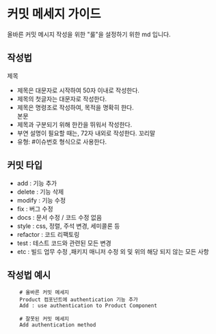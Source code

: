 # 커밋 메세지 가이드

올바른 커밋 메시지 작성을 위한 "룰"을 설정하기 위한 md 입니다.

## 작성법

제목

- 제목은 대문자로 시작하여 50자 이내로 작성한다.
- 제목의 첫글자는 대문자로 작성한다.
- 제목은 명령조로 작성하여, 목적을 명확히 한다.  
  본문
- 제목과 구분되기 위해 한칸을 뛰워서 작성한다.
- 부연 설명이 필요할 때는, 72자 내외로 작성한다.
  꼬리말
- 유형: #이슈번호 형식으로 사용한다.

## 커밋 타입

- add : 기능 추가
- delete : 기능 삭제
- modify : 기능 수정
- fix : 버그 수정
- docs : 문서 수정 / 코드 수정 없음
- style : css, 정렬, 주석 변경, 세미콜론 등
- refactor : 코드 리팩토링
- test : 테스트 코드와 관련된 모든 변경
- etc : 빌드 업무 수정 ,패키지 매니저 수정 외 및 위의 해당 되지 않는 모든 사항

## 작성법 예시

```
    # 올바른 커밋 메세지
    Product 컴포넌트에 authentication 기능 추가
    Add : use authentication to Product Component
```

```
    # 잘못된 커밋 메세지
    Add authentication method
```
